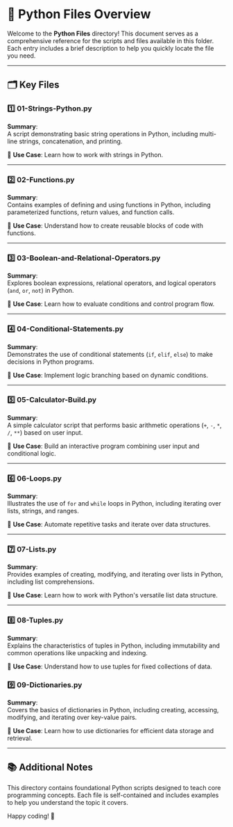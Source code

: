 # 📂 Python Files Overview

Welcome to the **Python Files** directory! This document serves as a comprehensive reference for the scripts and files available in this folder. Each entry includes a brief description to help you quickly locate the file you need.

---

## 🗂️ Key Files

### 1️⃣ **01-Strings-Python.py**
**Summary**:  
A script demonstrating basic string operations in Python, including multi-line strings, concatenation, and printing.

📌 **Use Case**: Learn how to work with strings in Python.

---

### 2️⃣ **02-Functions.py**
**Summary**:  
Contains examples of defining and using functions in Python, including parameterized functions, return values, and function calls.

📌 **Use Case**: Understand how to create reusable blocks of code with functions.

---

### 3️⃣ **03-Boolean-and-Relational-Operators.py**
**Summary**:  
Explores boolean expressions, relational operators, and logical operators (`and`, `or`, `not`) in Python.

📌 **Use Case**: Learn how to evaluate conditions and control program flow.

---

### 4️⃣ **04-Conditional-Statements.py**
**Summary**:  
Demonstrates the use of conditional statements (`if`, `elif`, `else`) to make decisions in Python programs.

📌 **Use Case**: Implement logic branching based on dynamic conditions.

---

### 5️⃣ **05-Calculator-Build.py**
**Summary**:  
A simple calculator script that performs basic arithmetic operations (`+`, `-`, `*`, `/`, `**`) based on user input.

📌 **Use Case**: Build an interactive program combining user input and conditional logic.

---

### 6️⃣ **06-Loops.py**
**Summary**:  
Illustrates the use of `for` and `while` loops in Python, including iterating over lists, strings, and ranges.

📌 **Use Case**: Automate repetitive tasks and iterate over data structures.

---

### 7️⃣ **07-Lists.py**
**Summary**:  
Provides examples of creating, modifying, and iterating over lists in Python, including list comprehensions.

📌 **Use Case**: Learn how to work with Python's versatile list data structure.

---

### 8️⃣ **08-Tuples.py**
**Summary**:  
Explains the characteristics of tuples in Python, including immutability and common operations like unpacking and indexing.

📌 **Use Case**: Understand how to use tuples for fixed collections of data.

### 9️⃣ **09-Dictionaries.py**
**Summary**:  
Covers the basics of dictionaries in Python, including creating, accessing, modifying, and iterating over key-value pairs.

📌 **Use Case**: Learn how to use dictionaries for efficient data storage and retrieval.

---

## 📚 Additional Notes

This directory contains foundational Python scripts designed to teach core programming concepts. Each file is self-contained and includes examples to help you understand the topic it covers.

Happy coding! 🚀